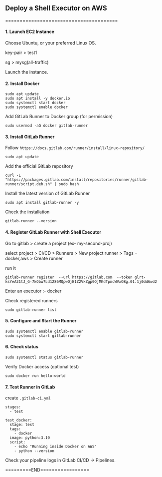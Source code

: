 ## Deploy a Shell Executor on AWS
=======================================


#### 1. Launch EC2 Instance

Choose Ubuntu, or your preferred Linux OS.

key-pair > test1

sg > mysg(all-traffic)

Launch the instance.


#### 2. Install Docker

```
sudo apt update
sudo apt install -y docker.io
sudo systemctl start docker
sudo systemctl enable docker
```

Add GitLab Runner to Docker group (for permission)

```
sudo usermod -aG docker gitlab-runner
```


#### 3. Install GitLab Runner

Follow `https://docs.gitlab.com/runner/install/linux-repository/`

```
sudo apt update
```

Add the official GitLab repository

```
curl -L "https://packages.gitlab.com/install/repositories/runner/gitlab-runner/script.deb.sh" | sudo bash
```

Install the latest version of GitLab Runner

```
sudo apt install gitlab-runner -y
```

Check the installation

```
gitlab-runner --version
```

#### 4. Register GitLab Runner with Shell Executor

Go to gitlab  > create a project (ex- my-second-proj)

select project > CI/CD > Runners > New project runner  >  Tags = docker,aws   >  Create runner

run it

```
gitlab-runner register  --url https://gitlab.com  --token glrt-ksYeA31tJ_G-7kQbw7Ld1286MQpwOjE1Z2VkZgp0OjMKdTpmcWVxOBg.01.1j0dd6wd2
```

Enter an executor :- docker

Check registered runners

```
sudo gitlab-runner list
```

#### 5. Configure and Start the Runner

```
sudo systemctl enable gitlab-runner
sudo systemctl start gitlab-runner
```

#### 6. Check status

```
sudo systemctl status gitlab-runner
```

Verify Docker access (optional test)

```
sudo docker run hello-world
```

#### 7. Test Runner in GitLab

create `.gitlab-ci.yml`

```
stages:
  - test

test_docker:
  stage: test
  tags:
    - docker
  image: python:3.10
  script:
    - echo "Running inside Docker on AWS"
    - python --version

```

Check your pipeline logs in GitLab CI/CD → Pipelines.


=========END=================
